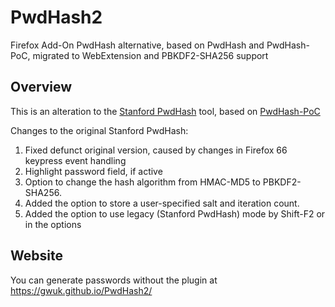 # PwdHash2
Firefox Add-On PwdHash alternative, based on PwdHash and PwdHash-PoC, migrated to WebExtension and PBKDF2-SHA256 support

## Overview
This is an alteration to the [Stanford PwdHash](https://www.pwdhash.com/) tool, based on [PwdHash-PoC](https://github.com/llewelld/pwdhash-poc) 

Changes to the original Stanford PwdHash:
1. Fixed defunct original version, caused by changes in Firefox 66 keypress event handling
2. Highlight password field, if active
3. Option to change the hash algorithm from HMAC-MD5 to PBKDF2-SHA256.
4. Added the option to store a user-specified salt and iteration count.
5. Added the option to use legacy (Stanford PwdHash) mode by Shift-F2 or in the options

## Website
You can generate passwords without the plugin at https://gwuk.github.io/PwdHash2/
